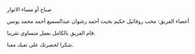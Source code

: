 صباح أو مساء الانوار

أعضاء الفريق:
محب روفائيل حكيم بخيت
أحمد رشوان عبدالسميع
أحمد محمد يونس


قام الفريق بالكامل بعمل متساوي تقريبا.

شكرا لحضرتك على تعبك معنا.
